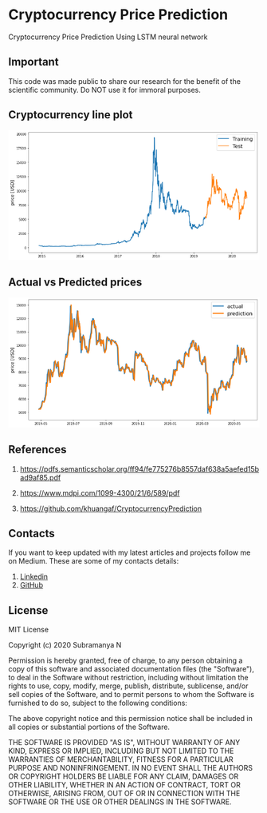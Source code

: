 # Cryptocurrency Price Prediction
 Cryptocurrency Price Prediction Using LSTM neural network

## Important

This code was made public to share our research for the benefit of the scientific community. Do NOT use it for immoral purposes.

## Cryptocurrency line plot

![](Images/Trainingandtestdata.png)

## Actual vs Predicted prices

![](Images/predicted.png)

## References

1. https://pdfs.semanticscholar.org/ff94/fe775276b8557daf638a5aefed15bad9af85.pdf

2. https://www.mdpi.com/1099-4300/21/6/589/pdf

3. https://github.com/khuangaf/CryptocurrencyPrediction

## Contacts

If you want to keep updated with my latest articles and projects follow me on Medium. These are some of my contacts details:
1. [Linkedin](https://in.linkedin.com/in/nsubramanya)
2. [GitHub](https://github.com/subramanya1997)

## License

MIT License

Copyright (c) 2020 Subramanya N 

Permission is hereby granted, free of charge, to any person obtaining a copy
of this software and associated documentation files (the "Software"), to deal
in the Software without restriction, including without limitation the rights
to use, copy, modify, merge, publish, distribute, sublicense, and/or sell
copies of the Software, and to permit persons to whom the Software is
furnished to do so, subject to the following conditions:

The above copyright notice and this permission notice shall be included in all
copies or substantial portions of the Software.

THE SOFTWARE IS PROVIDED "AS IS", WITHOUT WARRANTY OF ANY KIND, EXPRESS OR
IMPLIED, INCLUDING BUT NOT LIMITED TO THE WARRANTIES OF MERCHANTABILITY,
FITNESS FOR A PARTICULAR PURPOSE AND NONINFRINGEMENT. IN NO EVENT SHALL THE
AUTHORS OR COPYRIGHT HOLDERS BE LIABLE FOR ANY CLAIM, DAMAGES OR OTHER
LIABILITY, WHETHER IN AN ACTION OF CONTRACT, TORT OR OTHERWISE, ARISING FROM,
OUT OF OR IN CONNECTION WITH THE SOFTWARE OR THE USE OR OTHER DEALINGS IN THE
SOFTWARE.
